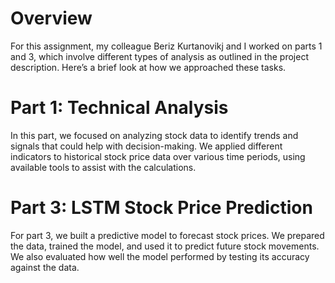 # Overview
For this assignment, my colleague Beriz Kurtanovikj and I worked on parts 1 and 3, which involve different types of analysis as outlined in the project description. Here’s a brief look at how we approached these tasks.

# Part 1: Technical Analysis
In this part, we focused on analyzing stock data to identify trends and signals that could help with decision-making. We applied different indicators to historical stock price data over various time periods, using available tools to assist with the calculations.

# Part 3: LSTM Stock Price Prediction
For part 3, we built a predictive model to forecast stock prices. We prepared the data, trained the model, and used it to predict future stock movements. We also evaluated how well the model performed by testing its accuracy against the data.

